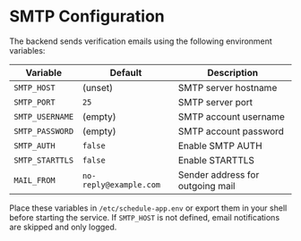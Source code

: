 # SMTP Configuration

The backend sends verification emails using the following environment variables:

| Variable | Default | Description |
| --- | --- | --- |
| `SMTP_HOST` | (unset) | SMTP server hostname |
| `SMTP_PORT` | `25` | SMTP server port |
| `SMTP_USERNAME` | (empty) | SMTP account username |
| `SMTP_PASSWORD` | (empty) | SMTP account password |
| `SMTP_AUTH` | `false` | Enable SMTP AUTH |
| `SMTP_STARTTLS` | `false` | Enable STARTTLS |
| `MAIL_FROM` | `no-reply@example.com` | Sender address for outgoing mail |

Place these variables in `/etc/schedule-app.env` or export them in your shell before starting the service.
If `SMTP_HOST` is not defined, email notifications are skipped and only logged.
